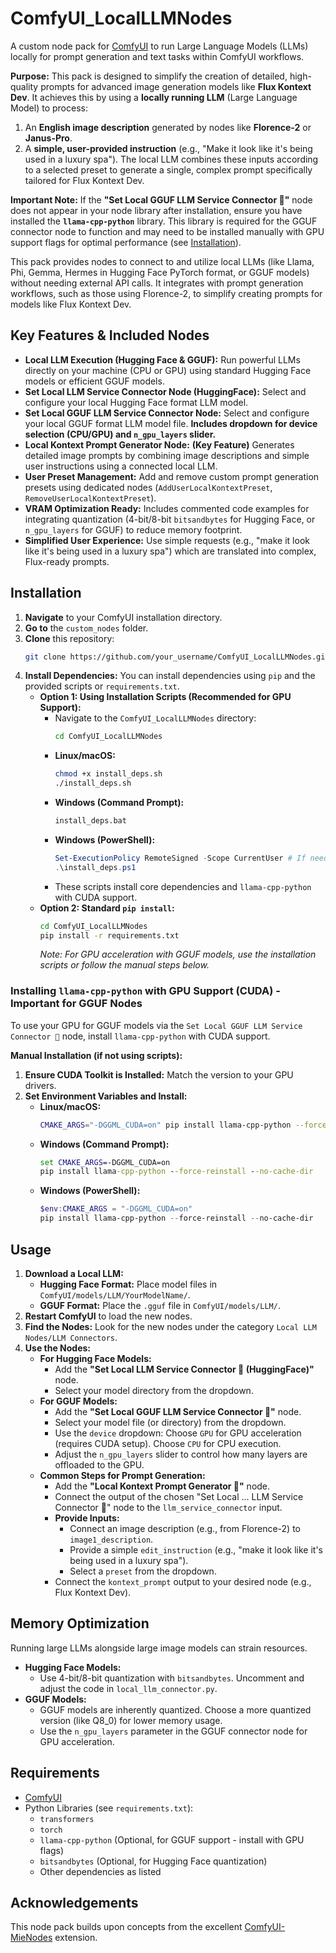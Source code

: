 # ComfyUI_LocalLLMNodes

A custom node pack for [ComfyUI](https://github.com/comfyanonymous/ComfyUI) to run Large Language Models (LLMs) locally for prompt generation and text tasks within ComfyUI workflows.

**Purpose:**
This pack is designed to simplify the creation of detailed, high-quality prompts for advanced image generation models like **Flux Kontext Dev**. It achieves this by using a **locally running LLM** (Large Language Model) to process:
1.  An **English image description** generated by nodes like **Florence-2** or **Janus-Pro**.
2.  A **simple, user-provided instruction** (e.g., "Make it look like it's being used in a luxury spa").
The local LLM combines these inputs according to a selected preset to generate a single, complex prompt specifically tailored for Flux Kontext Dev.

**Important Note:** If the **"Set Local GGUF LLM Service Connector 🐑"** node does not appear in your node library after installation, ensure you have installed the **`llama-cpp-python`** library. This library is required for the GGUF connector node to function and may need to be installed manually with GPU support flags for optimal performance (see [Installation](#installation)).

This pack provides nodes to connect to and utilize local LLMs (like Llama, Phi, Gemma, Hermes in Hugging Face PyTorch format, or GGUF models) without needing external API calls. It integrates with prompt generation workflows, such as those using Florence-2, to simplify creating prompts for models like Flux Kontext Dev.

## Key Features & Included Nodes

*   **Local LLM Execution (Hugging Face & GGUF):** Run powerful LLMs directly on your machine (CPU or GPU) using standard Hugging Face models or efficient GGUF models.
*   **Set Local LLM Service Connector Node (HuggingFace):** Select and configure your local Hugging Face format LLM model.
*   **Set Local GGUF LLM Service Connector Node:** Select and configure your local GGUF format LLM model file. **Includes dropdown for device selection (CPU/GPU) and `n_gpu_layers` slider.**
*   **Local Kontext Prompt Generator Node:** **(Key Feature)** Generates detailed image prompts by combining image descriptions and simple user instructions using a connected local LLM.
*   **User Preset Management:** Add and remove custom prompt generation presets using dedicated nodes (`AddUserLocalKontextPreset`, `RemoveUserLocalKontextPreset`).
*   **VRAM Optimization Ready:** Includes commented code examples for integrating quantization (4-bit/8-bit `bitsandbytes` for Hugging Face, or `n_gpu_layers` for GGUF) to reduce memory footprint.
*   **Simplified User Experience:** Use simple requests (e.g., "make it look like it's being used in a luxury spa") which are translated into complex, Flux-ready prompts.

## Installation

1.  **Navigate** to your ComfyUI installation directory.
2.  **Go to** the `custom_nodes` folder.
3.  **Clone** this repository:
    ```bash
    git clone https://github.com/your_username/ComfyUI_LocalLLMNodes.git
    ```
4.  **Install Dependencies:** You can install dependencies using `pip` and the provided scripts or `requirements.txt`.
    *   **Option 1: Using Installation Scripts (Recommended for GPU Support):**
        *   Navigate to the `ComfyUI_LocalLLMNodes` directory:
            ```bash
            cd ComfyUI_LocalLLMNodes
            ```
        *   **Linux/macOS:**
            ```bash
            chmod +x install_deps.sh
            ./install_deps.sh
            ```
        *   **Windows (Command Prompt):**
            ```cmd
            install_deps.bat
            ```
        *   **Windows (PowerShell):**
            ```powershell
            Set-ExecutionPolicy RemoteSigned -Scope CurrentUser # If needed
            .\install_deps.ps1
            ```
        *   These scripts install core dependencies and `llama-cpp-python` with CUDA support.
    *   **Option 2: Standard `pip install`:**
        ```bash
        cd ComfyUI_LocalLLMNodes
        pip install -r requirements.txt
        ```
        *Note: For GPU acceleration with GGUF models, use the installation scripts or follow the manual steps below.*

### Installing `llama-cpp-python` with GPU Support (CUDA) - Important for GGUF Nodes

To use your GPU for GGUF models via the `Set Local GGUF LLM Service Connector 🐑` node, install `llama-cpp-python` with CUDA support.

**Manual Installation (if not using scripts):**

1.  **Ensure CUDA Toolkit is Installed:** Match the version to your GPU drivers.
2.  **Set Environment Variables and Install:**
    *   **Linux/macOS:**
        ```bash
        CMAKE_ARGS="-DGGML_CUDA=on" pip install llama-cpp-python --force-reinstall --no-cache-dir
        ```
    *   **Windows (Command Prompt):**
        ```cmd
        set CMAKE_ARGS=-DGGML_CUDA=on
        pip install llama-cpp-python --force-reinstall --no-cache-dir
        ```
    *   **Windows (PowerShell):**
        ```powershell
        $env:CMAKE_ARGS = "-DGGML_CUDA=on"
        pip install llama-cpp-python --force-reinstall --no-cache-dir
        ```

## Usage

1.  **Download a Local LLM:**
    *   **Hugging Face Format:** Place model files in `ComfyUI/models/LLM/YourModelName/`.
    *   **GGUF Format:** Place the `.gguf` file in `ComfyUI/models/LLM/`.
2.  **Restart ComfyUI** to load the new nodes.
3.  **Find the Nodes:** Look for the new nodes under the category `Local LLM Nodes/LLM Connectors`.
4.  **Use the Nodes:**
    *   **For Hugging Face Models:**
        *   Add the **"Set Local LLM Service Connector 🐑 (HuggingFace)"** node.
        *   Select your model directory from the dropdown.
    *   **For GGUF Models:**
        *   Add the **"Set Local GGUF LLM Service Connector 🐑"** node.
        *   Select your model file (or directory) from the dropdown.
        *   Use the `device` dropdown: Choose `GPU` for GPU acceleration (requires CUDA setup). Choose `CPU` for CPU execution.
        *   Adjust the `n_gpu_layers` slider to control how many layers are offloaded to the GPU.
    *   **Common Steps for Prompt Generation:**
        *   Add the **"Local Kontext Prompt Generator 🐑"** node.
        *   Connect the output of the chosen "Set Local ... LLM Service Connector 🐑" node to the `llm_service_connector` input.
        *   **Provide Inputs:**
            *   Connect an image description (e.g., from Florence-2) to `image1_description`.
            *   Provide a simple `edit_instruction` (e.g., "make it look like it's being used in a luxury spa").
            *   Select a `preset` from the dropdown.
        *   Connect the `kontext_prompt` output to your desired node (e.g., Flux Kontext Dev).

## Memory Optimization

Running large LLMs alongside large image models can strain resources.

*   **Hugging Face Models:**
    *   Use 4-bit/8-bit quantization with `bitsandbytes`. Uncomment and adjust the code in `local_llm_connector.py`.
*   **GGUF Models:**
    *   GGUF models are inherently quantized. Choose a more quantized version (like Q8_0) for lower memory usage.
    *   Use the `n_gpu_layers` parameter in the GGUF connector node for GPU acceleration.

## Requirements

*   [ComfyUI](https://github.com/comfyanonymous/ComfyUI)
*   Python Libraries (see `requirements.txt`):
    *   `transformers`
    *   `torch`
    *   `llama-cpp-python` (Optional, for GGUF support - install with GPU flags)
    *   `bitsandbytes` (Optional, for Hugging Face quantization)
    *   Other dependencies as listed

## Acknowledgements

This node pack builds upon concepts from the excellent [ComfyUI-MieNodes](https://github.com/MieMieeeee/ComfyUI-MieNodes) extension.